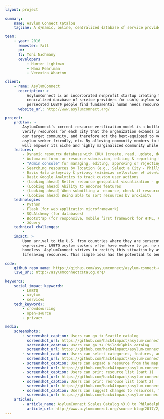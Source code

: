 ```yaml
---
layout: project

summary:
    name: Asylum Connect Catalog
    tagline: A dynamic, online, centralized database of service providers useful to LGBTQ asylum seekers in the U.S.

team:
    - year: 2016
      semester: Fall
      pm:
      tl: Yoni Nachmany
      developers:
          - Hunter Lightman
          - Hana Pearlman
          - Veronica Wharton

client:
    - name: AsylumConnect
      description: >
          AsylumConnect is an incorporated nonprofit startup creating the first website and mobile app to feature an online, 
          centralized database of service providers for LGBTQ asylum seekers in the U.S. The AsylumConnect catalog will help 
          persecuted LGBTQ people find fundamental human needs resources upon their arrival in the U.S.
      website_url: http://www.asylumconnect.org/

project:
    problem: >
        AsylumConnect’s current resource verification model is a bottleneck, as volunteers must search for and independently 
        verify resources for each city that the organization expands into. In addition, volunteers are not (all) members of 
        our target community, and therefore not the best-equipped to verify whether or not a resource is LGBTQ-friendly, 
        asylum seeker-friendly, etc. By allowing community members to tag, verify, endorse, and report resources, AsylumConnect 
        will empower its niche and highly marginalized community while also keeping members as safe as possible.
    features:
        - Dynamic resource database with CRUD (create, read, update, delete) capabilities
        - Automated form for resource submission, editing & reporting that publishes publication requests to the admin console
        - "Admin console" for managing, editing, approving or rejecting resource submissions
        - Searching resources by location (e.g., Select a City - Philly / Seattle)
        - Basic data integrity & privacy (minimize collection of identifying user information)
        - Basic Google Analytics to track custom user actions
        - (Looking ahead) Better resource geospatial visualization - geolocation, directions, Google Street View
        - (Looking ahead) Ability to endorse features
        - (Looking ahead) When submitting a resource, check if resource already exists (de-duping)
        - (Looking ahead) Being able to sort resources by proximity
    technologies:
        - Python
        - Flask (for web application microframework)
        - SQLAlchemy (for databases)
        - Bootstrap (for responsive, mobile first framework for HTML, CSS, and JS)
        - JQuery
    technical_challenges:
        -
    impact: >
        Upon arrival to the U.S. from countries where they are persecuted because of their sexual orientation or gender 
        expression, LGBTQ asylum seekers often have nowhere to go, no social support, and no legal right to work - many end up 
        homeless. AsylumConnect strives to rectify this situation by assisting asylum seekers in locating and obtaining 
        lifesaving resources. This simple idea has the potential to benefit an estimated 300,000 LGBTQ asylum seekers.

code:
    github_repo_name: https://github.com/asylumconnect/asylum-connect-catalog
    live_url: http://asylumconnectcatalog.org/

keywords:
    social_impact_keywords:
        - LGBTQ
        - asylum
        - services
    tech_keywords:
        - crowdsourcing
        - open-source
        - privacy

media:
    screenshots:
        - screenshot_caption: Users can go to Seattle catalog
          screenshot_url: https://github.com/hack4impact/asylum-connect-catalog/screenshots/ss1.png
        - screenshot_caption: Users can go to Philadelphia catalog
          screenshot_url: https://github.com/hack4impact/asylum-connect-catalog/screenshots/ss2.png
        - screenshot_caption: Users can select categories, features, and requirements of resources
          screenshot_url: https://github.com/hack4impact/asylum-connect-catalog/screenshots/ss3.png
        - screenshot_caption: Users can expand a resource from the map and view as a list
          screenshot_url: https://github.com/hack4impact/asylum-connect-catalog/screenshots/ss4.png
        - screenshot_caption: Users can print resource list (part 1)
          screenshot_url: https://github.com/hack4impact/asylum-connect-catalog/screenshots/ss55.pg
        - screenshot_caption: Users can print resrouce list (part 2)
          screenshot_url: https://github.com/hack4impact/asylum-connect-catalog/screenshots/ss6.png
        - screenshot_caption: Users can suggest changes to resources, to be reviewed by admins
          screenshot_url: https://github.com/hack4impact/asylum-connect-catalog/screenshots/ss7.png
    articles:
        - article_name: AsylumConnect Scales Catalog v3.0 to Philadelphia, PA
          article_url: http://www.asylumconnect.org/source-blog/2017/2/19/asylumconnect-scales-first-online-centralized-resource-database-for-lgbtq-asylum-seekers-to-philadelphia-pa
---
```

